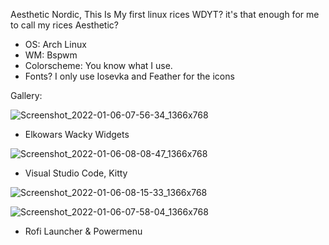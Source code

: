 Aesthetic Nordic, This Is My first linux rices WDYT? it's that enough for me to call my rices Aesthetic?

- OS: Arch Linux
- WM: Bspwm
- Colorscheme: You know what I use.
- Fonts? I only use Iosevka and Feather for the icons

Gallery: 

![Screenshot_2022-01-06-07-56-34_1366x768](https://user-images.githubusercontent.com/93292023/148312063-4257adf2-d0d5-4d73-bd7a-b2b412c58cf9.png)

- Elkowars Wacky Widgets

![Screenshot_2022-01-06-08-08-47_1366x768](https://user-images.githubusercontent.com/93292023/148312138-89e7e03e-033d-4649-95f9-55b01788bcca.png)

- Visual Studio Code, Kitty

![Screenshot_2022-01-06-08-15-33_1366x768](https://user-images.githubusercontent.com/93292023/148312412-cc78942a-6f1b-40ef-b697-202cc931d023.png)

![Screenshot_2022-01-06-07-58-04_1366x768](https://user-images.githubusercontent.com/93292023/148312247-a2ced8ec-f34c-4194-8d1f-2a675dd9739e.png)

- Rofi Launcher & Powermenu
